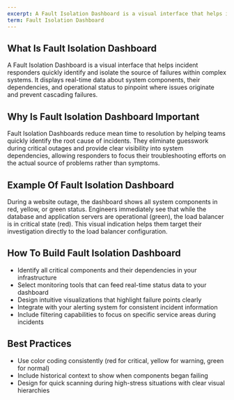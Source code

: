 ```yaml
---
excerpt: A Fault Isolation Dashboard is a visual interface that helps incident responders quickly identify and isolate the source of failures within complex systems.
term: Fault Isolation Dashboard
---
```

## What Is Fault Isolation Dashboard

A Fault Isolation Dashboard is a visual interface that helps incident responders quickly identify and isolate the source of failures within complex systems. It displays real-time data about system components, their dependencies, and operational status to pinpoint where issues originate and prevent cascading failures.

## Why Is Fault Isolation Dashboard Important

Fault Isolation Dashboards reduce mean time to resolution by helping teams quickly identify the root cause of incidents. They eliminate guesswork during critical outages and provide clear visibility into system dependencies, allowing responders to focus their troubleshooting efforts on the actual source of problems rather than symptoms.

## Example Of Fault Isolation Dashboard

During a website outage, the dashboard shows all system components in red, yellow, or green status. Engineers immediately see that while the database and application servers are operational (green), the load balancer is in critical state (red). This visual indication helps them target their investigation directly to the load balancer configuration.

## How To Build Fault Isolation Dashboard

- Identify all critical components and their dependencies in your infrastructure
- Select monitoring tools that can feed real-time status data to your dashboard
- Design intuitive visualizations that highlight failure points clearly
- Integrate with your alerting system for consistent incident information
- Include filtering capabilities to focus on specific service areas during incidents

## Best Practices

- Use color coding consistently (red for critical, yellow for warning, green for normal)
- Include historical context to show when components began failing
- Design for quick scanning during high-stress situations with clear visual hierarchies